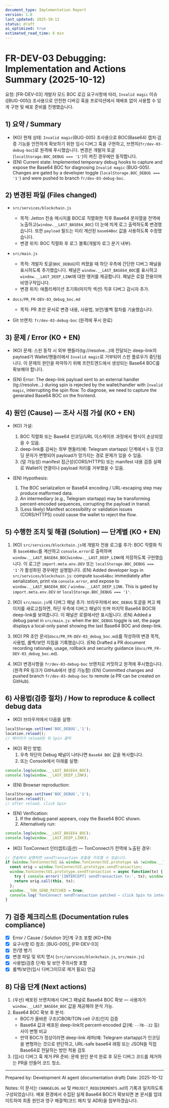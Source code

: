 ```yaml
---
document_type: Implementation Report
version: 1.0
last_updated: 2025-10-12
status: draft
ai_optimized: true
estimated_read_time: 6 min
---
```


# FR-DEV-03 Debugging: Implementation and Actions Summary (2025-10-12)

요청: [FR-DEV-03] 개발자 모드 BOC 로깅 요구사항에 따라, `Invalid magic` 이슈([BUG-005]) 조사용으로 안전한 디버깅 훅을 프로덕션에서 재배포 없이 사용할 수 있게 구현 및 배포 준비를 진행했습니다.

## 1) 요약 / Summary

- (KO) 현재 상태: `Invalid magic`(BUG-005) 조사용으로 BOC(Base64) 캡처·검증 기능을 안전하게 확보하기 위한 임시 디버그 훅을 구현하고, 브랜치(`fr/dev-03-debug-boc`)로 원격에 푸시했습니다. 변경은 개발자 토글(`localStorage.BOC_DEBUG === '1'`)이 켜진 경우에만 동작합니다.
- (EN) Current state: Implemented temporary debug hooks to capture and expose the Base64 BOC for diagnosing `Invalid magic` (BUG-005). Changes are gated by a developer toggle (`localStorage.BOC_DEBUG === '1'`) and were pushed to branch `fr/dev-03-debug-boc`.

## 2) 변경된 파일 (Files changed)

- `src/services/blockchain.js`
  - 목적: Jetton 전송 메시지를 BOC로 직렬화한 직후 Base64 문자열을 전역에 노출하고(`window.__LAST_BASE64_BOC`) 더 눈에 띄게 로그 출력하도록 변경했습니다. 또한 `payload` 필드는 미리 계산된 `base64Boc` 값을 사용하도록 수정했습니다.
  - 변경 위치: BOC 직렬화 후 로그 블록(개발자 로그 분기 내부).

- `src/main.js`
  - 목적: 개발자 토글(`BOC_DEBUG`)이 켜졌을 때 하단 우측에 간단한 디버그 패널을 표시하도록 추가했습니다. 패널은 `window.__LAST_BASE64_BOC`를 표시하고 `window.__LAST_DEEP_LINK`에 대한 앵커를 제공합니다. 패널은 로컬 전용이며 비영구적입니다.
  - 변경 위치: 애플리케이션 초기화(마지막 섹션) 직후 디버그 감시자 추가.

- `docs/PR_FR-DEV-03_debug_boc.md`
  - 목적: PR 초안 문서로 변경 내용, 사용법, 보안/롤백 절차를 기술했습니다.

- Git 브랜치: `fr/dev-03-debug-boc` (원격에 푸시 완료)

## 3) 문제 / Error (KO + EN)

- (KO) 문제: 스핀 동작 시 외부 핸들러(tg://resolve...)에 전달되는 deep-link의 payload가 Wallet/핸들러에서 `Invalid magic`로 거부되어 스핀 플로우가 중단됩니다. 이 문제의 원인을 파악하기 위해 프런트엔드에서 생성되는 Base64 BOC를 확보해야 합니다.

- (EN) Error: The deep-link payload sent to an external handler (tg://resolve...) during spin is rejected by the wallet/handler with `Invalid magic`, interrupting the spin flow. To diagnose, we need to capture the generated Base64 BOC on the frontend.

## 4) 원인 (Cause) — 조사 시점 가설 (KO + EN)

- (KO) 가설:
  1. BOC 직렬화 또는 Base64 인코딩/URL 이스케이프 과정에서 형식이 손상되었을 수 있음.
  2. deep-link를 감싸는 외부 핸들러(예: Telegram startapp) 단계에서 `%` 등 인코딩 문자가 변형되어 payload가 망가지는 경로 문제가 있을 수 있음.
  3. (덜 가능성) manifest 접근성(CORS/HTTPS) 또는 manifest 내용 검증 실패로 Wallet이 연결이나 payload 처리를 거부했을 수 있음.

- (EN) Hypothesis:
  1. The BOC serialization or Base64 encoding / URL-escaping step may produce malformed data.
  2. An intermediary (e.g., Telegram startapp) may be transforming percent-encoded sequences, corrupting the payload in transit.
  3. (Less likely) Manifest accessibility or validation issues (CORS/HTTPS) could cause the wallet to reject the flow.

## 5) 수행한 조치 및 해결 (Solution) — 단계별 (KO + EN)

1. (KO) `src/services/blockchain.js`에 개발자 전용 로그를 추가: BOC 직렬화 직후 `base64Boc`를 계산하고 `console.error`로 출력하며 `window.__LAST_BASE64_BOC`/`window.__LAST_DEEP_LINK`에 저장하도록 구현했습니다. 이 로그은 `import.meta.env.DEV` 또는 `localStorage.BOC_DEBUG === '1'`가 활성화된 경우에만 실행됩니다.
   (EN) Added developer logs in `src/services/blockchain.js`: compute `base64Boc` immediately after serialization, print via `console.error`, and expose to `window.__LAST_BASE64_BOC` / `window.__LAST_DEEP_LINK`. This is gated by `import.meta.env.DEV` or `localStorage.BOC_DEBUG === '1'`.

2. (KO) `src/main.js`에 디버그 패널 추가: 브라우저에서 `BOC_DEBUG` 토글을 켜고 페이지를 새로고침하면, 하단 우측에 디버그 패널이 뜨며 마지막 Base64 BOC와 deep-link를 보여줍니다. 이 패널은 로컬에서만 표시됩니다.
   (EN) Added a debug panel in `src/main.js`: when the `BOC_DEBUG` toggle is set, the page displays a local-only panel showing the last Base64 BOC and deep-link.

3. (KO) PR 초안 문서(`docs/PR_FR-DEV-03_debug_boc.md`)를 작성하여 변경 목적, 사용법, 롤백/보안 지침을 기록했습니다.
   (EN) Drafted a PR document recording rationale, usage, rollback and security guidance (`docs/PR_FR-DEV-03_debug_boc.md`).

4. (KO) 변경사항을 `fr/dev-03-debug-boc` 브랜치로 커밋하고 원격에 푸시했습니다. (원격 PR 링크가 GitHub에서 생성 가능함)
   (EN) Committed changes and pushed branch `fr/dev-03-debug-boc` to remote (a PR can be created on GitHub).

## 6) 사용법(검증 절차) / How to reproduce & collect debug data

- (KO) 브라우저에서 다음을 실행:

```javascript
localStorage.setItem('BOC_DEBUG','1');
location.reload();
// 페이지가 reload된 뒤 Spin 클릭
```

- (KO) 확인 방법:
  1. 우측 하단의 Debug 패널이 나타나면 `Base64 BOC` 값을 복사합니다.
  2. 또는 Console에서 아래를 실행:

```javascript
console.log(window.__LAST_BASE64_BOC);
console.log(window.__LAST_DEEP_LINK);
```

- (EN) Browser reproduction:

```javascript
localStorage.setItem('BOC_DEBUG','1');
location.reload();
// after reload, click Spin
```

- (EN) Verification:
  1. If the debug panel appears, copy the Base64 BOC shown.
  2. Alternatively run:

```javascript
console.log(window.__LAST_BASE64_BOC);
console.log(window.__LAST_DEEP_LINK);
```

- (KO) TonConnect 인터셉트(옵션) — TonConnect가 전역에 노출된 경우:
```javascript
// 콘솔에서 실행하면 sendTransaction 호출을 가로챌 수 있습니다.
if (window.TonConnectUI && window.TonConnectUI.prototype && !window.__TON_SEND_PATCHED) {
  const orig = window.TonConnectUI.prototype.sendTransaction;
  window.TonConnectUI.prototype.sendTransaction = async function(tx) {
    try { console.error('[INTERCEPT] sendTransaction tx:', tx); window.__INTERCEPT_TX = tx; } catch(e){}
    return orig.call(this, tx);
  };
  window.__TON_SEND_PATCHED = true;
  console.log('TonConnect sendTransaction patched — click Spin to intercept');
}
```

## 7) 검증 체크리스트 (Documentation rules compliance)

- [x] Error / Cause / Solution 3단계 구조 포함 (KO+EN)
- [x] 요구사항 ID 참조: [BUG-005], [FR-DEV-03]
- [x] 한/영 병기
- [x] 변경 파일 및 위치 명시 (`src/services/blockchain.js`, `src/main.js`)
- [x] 사용법(검증 단계) 및 보안 주의사항 포함
- [x] 롤백/보안(임시 디버그이므로 제거 필요) 언급

## 8) 다음 단계 (Next actions)

1. (우선) 배포된 브랜치에서 디버그 패널로 Base64 BOC 확보 — 사용자가 `window.__LAST_BASE64_BOC` 값을 제공해야 분석 가능.
2. Base64 BOC 확보 후 분석:
   - BOC가 올바른 구조(CBOR/TON cell 구조)인지 검증
   - Base64 값과 배포된 deep-link의 percent-encoded 값(예: `--7B--22` 등) 사이 변형 비교
   - 만약 BOC가 정상이라면 deep-link 래퍼(예: Telegram startapp)가 인코딩을 변형하는 것으로 판단하고, URL-safe base64 래핑 또는 JSON을 직접 Base64로 전달하는 방안 적용 검토
3. (임시) 디버그 훅 제거 PR 준비: 문제 원인 분석 완료 후 모든 디버그 코드를 제거하는 PR을 만들어 코드 청소.

---

Prepared by: Development AI agent (documentation draft)
Date: 2025-10-12

Notes: 이 문서는 `CHANGELOG.md` 및 `PROJECT_REQUIREMENTS.md`의 기록과 일치하도록 구성되었습니다. 배포 환경에서 수집된 실제 Base64 BOC가 확보되면 본 문서를 업데이트하여 최종 원인과 영구 해결책(코드 패치 및 ADR)을 첨부하겠습니다.
